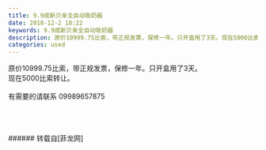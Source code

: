 ```yaml
---
title: 9.9成新贝亲全自动吸奶器
date: 2018-12-2 18:22
keywords: 9.9成新贝亲全自动吸奶器
description: 原价10999.75比索，带正规发票，保修一年。只开盒用了3天。现在5000比索转让。有需要的请联系 09989657875 
categories: used
---
```

<td class="t_f" id="postmessage_2394404">

原价10999.75比索，带正规发票，保修一年。只开盒用了3天。<br/>
现在5000比索转让。<br/>
<br/>
有需要的请联系 09989657875 <br/>
<br/>
<br/>
<img alt="" border="0" class="zoom" data-cf-modified-23c85431fb7636dc3093efa2-="" file="http://www.flw.ph/data/appbyme/upload/image/201812/02/8qgfln3lO48m.jpg" id="aimg_Ah262" lazyloadthumb="1" onclick="" onmouseover="" src="http://www.flw.ph/data/appbyme/upload/image/201812/02/8qgfln3lO48m.jpg"/><br/>
<br/>
</td>
###### 转载自[菲龙网]